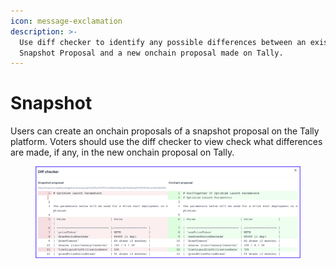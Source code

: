 ```yaml
---
icon: message-exclamation
description: >-
  Use diff checker to identify any possible differences between an existing
  Snapshot Proposal and a new onchain proposal made on Tally.
---
```


# Snapshot

Users can create an onchain proposals of a snapshot proposal on the  Tally platform. Voters should use the diff checker to view check what differences are made, if any, in the new onchain proposal on Tally.&#x20;

<figure><img src="../../../../.gitbook/assets/image 1.png" alt=""><figcaption></figcaption></figure>
